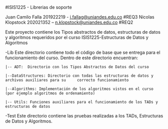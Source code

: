 #ISIS1225 - Librerias de soporte

Juan Camilo Falla 201922219 - j.fallag@uniandes.edu.co #REQ3
Nicolas Klopstock 202021352 – n.klopstock@uniandes.edu.co #REQ2

Este proyecto contiene los Tipos abstractos de datos, estructuras de datos y algoritmos requeridos por el curso ISIS1225-Estructuras de Datos y Algoritmos

-Lib
Este directorio contiene todo el código de base que se entrega para el funcionamiento del curso.  Dentro de este directorio encuentran:
    
    |-- ADT:  Directorio con los Tipos Abstractos de Datos del curso

    |--DataStructures: Directorio con todas las estructuras de datos y archivos auxiliares para su     correcto funcionamiento

    |--Algorithms: Implementación de los algoritmos vistos en el curso (por ejemplo algoritmos de ordenamiento)

    |-- Utils: Funciones auxiliares para el funcionamiento de los TADs y estructuras de datos

-Test
Este directorio contiene las pruebas realizadas a los TADs, Estructuras de Datos y Algoritmos.

